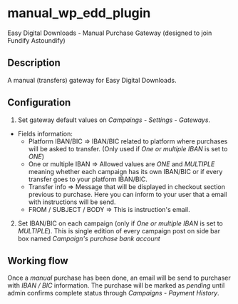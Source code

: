 manual_wp_edd_plugin
==================
Easy Digital Downloads - Manual Purchase Gateway (designed to join Fundify Astoundify)

Description 
--------------
A manual (transfers) gateway for Easy Digital Downloads.

Configuration
--------------
1) Set gateway default values on *Campaings - Settings - Gateways*.

- Fields information:
	* Platform IBAN/BIC => IBAN/BIC related to platform where purchases will be asked to transfer. (Only used if *One or multiple IBAN* is set to *ONE*)
	* One or multiple IBAN => Allowed values are *ONE* and *MULTIPLE* meaning whether each campaign has its own IBAN/BIC or if every transfer goes to your platform IBAN/BIC.
	* Transfer info => Message that will be displayed in checkout section previous to purchase. Here you can inform to your user that a email with instructions will be send.
	* FROM / SUBJECT / BODY => This is instruction's email.

2) Set IBAN/BIC on each campaign (only if *One or multiple IBAN* is set to *MULTIPLE*). This is single edition of every campaign post on side bar box named *Campaign's purchase bank account*



Working flow
--------------
Once a *manual* purchase has been done, an email will be send to purchaser with *IBAN / BIC* information. The purchase will be marked as *pending* until admin confirms complete status through *Campaigns - Payment History*. 

